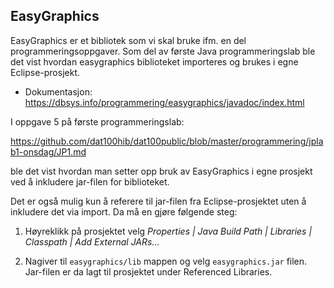 ## EasyGraphics

EasyGraphics er et bibliotek som vi skal bruke ifm. en del programmeringsoppgaver. Som del av første Java programmeringslab ble det vist hvordan easygraphics biblioteket importeres og brukes i egne Eclipse-prosjekt.

- Dokumentasjon: https://dbsys.info/programmering/easygraphics/javadoc/index.html

I oppgave 5 på første programmeringslab:

https://github.com/dat100hib/dat100public/blob/master/programmering/jplab1-onsdag/JP1.md

ble det vist hvordan man setter opp bruk av EasyGraphics i egne prosjekt ved å inkludere jar-filen for biblioteket.

Det er også mulig kun å referere til jar-filen fra Eclipse-prosjektet uten å inkludere det via import. Da må en gjøre følgende steg:

1. Høyreklikk på prosjektet velg *Properties | Java Build Path | Libraries | Classpath | Add External JARs...*

2. Nagiver til `easygraphics/lib` mappen og velg `easygraphics.jar` filen. Jar-filen er da lagt til prosjektet under Referenced Libraries.
